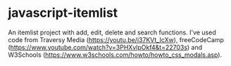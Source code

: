 # javascript-itemlist
An itemlist project with add, edit, delete and search functions. I've used code from Traversy Media (https://youtu.be/i37KVt_IcXw), freeCodeCamp (https://www.youtube.com/watch?v=3PHXvlpOkf4&t=22703s) and W3Schools (https://www.w3schools.com/howto/howto_css_modals.asp).

